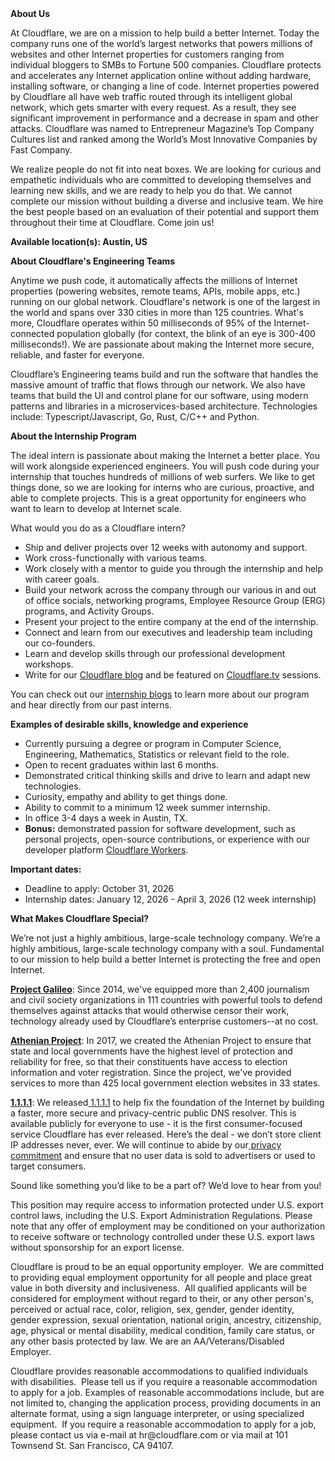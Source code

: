 <div class="content-intro">
	<div><strong>About Us</strong></div>
	<div>
		<p>At Cloudflare, we are on a mission to help build a better Internet. Today the company runs one of the world’s largest networks that powers millions of websites and other Internet properties for customers ranging from individual bloggers to SMBs to Fortune 500 companies. Cloudflare protects and accelerates any Internet application online without adding hardware, installing software, or changing a line of code. Internet properties powered by Cloudflare all have web traffic routed through its intelligent global network, which gets smarter with every request. As a result, they see significant improvement in performance and a decrease in spam and other attacks. Cloudflare was named to Entrepreneur Magazine’s Top Company Cultures list and ranked among the World’s Most Innovative Companies by Fast Company.&nbsp;</p>
		<p><span style="font-weight: 400;">We realize people do not fit into neat boxes. We are looking for curious and empathetic individuals who are committed to developing themselves and learning new skills, and we are ready to help you do that. We cannot complete our mission without building a diverse and inclusive team. We hire the best people based on an evaluation of their potential and support them throughout their time at Cloudflare. Come join us!&nbsp;</span></p>
	</div>
</div>
<p><strong>Available location(s): Austin, US</strong></p>
<p><strong>About Cloudflare's Engineering Teams</strong></p>
<p>Anytime we push code, it automatically affects the millions of Internet properties (powering websites, remote teams, APIs, mobile apps, etc.) running on our global network. Cloudflare's network is one of the largest in the world and spans over 330 cities in more than 125 countries. What's more, Cloudflare operates within 50 milliseconds of 95% of the Internet-connected population globally (for context, the blink of an eye is 300-400 milliseconds!). We are passionate about making the Internet more secure, reliable, and faster for everyone.</p>
<p>Cloudflare’s Engineering teams build and run the software that handles the massive amount of traffic that flows through our network. We also have teams that build the UI and control plane for our software, using modern patterns and libraries in a microservices-based architecture. Technologies include: Typescript/Javascript, Go, Rust, C/C++ and Python.</p>
<p><strong>About the Internship Program</strong></p>
<p>The ideal intern is passionate about making the Internet a better place. You will work alongside experienced engineers. You will push code during your internship that touches hundreds of millions of web surfers. We like to get things done, so we are looking for interns who are curious, proactive, and able to complete projects. This is a great opportunity for engineers who want to learn to develop at Internet scale.</p>
<p>What would you do as a Cloudflare intern?</p>
<ul>
	<li>Ship and deliver projects over 12 weeks with autonomy and support.</li>
	<li>Work cross-functionally with various teams.</li>
	<li>Work closely with a mentor to guide you through the internship and help with career goals.</li>
	<li>Build your network across the company through our various in and out of office socials, networking programs, Employee Resource Group (ERG) programs, and Activity Groups.</li>
	<li>Present your project to the entire company at the end of the internship.</li>
	<li>Connect and learn from our executives and leadership team including our co-founders.</li>
	<li>Learn and develop skills through our professional development workshops.</li>
	<li>Write for our <a href="https://blog.cloudflare.com/">Cloudflare blog</a> and be featured on <a href="http://cloudflare.tv/">Cloudflare.tv</a> sessions.&nbsp;</li>
</ul>
<p>You can check out our <a href="https://blog.cloudflare.com/tag/internship-experience/">internship blogs</a> to learn more about our program and hear directly from our past interns.</p>
<p><strong>Examples of desirable skills, knowledge and experience</strong></p>
<ul>
	<li>Currently pursuing a degree or program in Computer Science, Engineering, Mathematics, Statistics or relevant field to the role.</li>
	<li>Open to recent graduates within last 6 months.&nbsp;</li>
	<li>Demonstrated critical thinking skills and drive to learn and adapt new technologies.</li>
	<li>Curiosity, empathy and ability to get things done.</li>
	<li>Ability to commit to a minimum 12 week summer internship.</li>
	<li>In office 3-4 days a week in Austin, TX.</li>
	<li><strong>Bonus:</strong> demonstrated passion for software development, such as personal projects, open-source contributions, or experience with our developer platform <a href="https://workers.cloudflare.com/">Cloudflare Workers</a>.</li>
</ul>
<p><strong>Important dates:</strong></p>
<ul>
	<li>Deadline to apply: October 31, 2026</li>
	<li>Internship dates: January 12, 2026 - April 3, 2026 (12 week internship)</li>
</ul>
<div class="content-conclusion">
	<p><strong>What Makes Cloudflare Special?</strong></p>
	<p><span style="font-weight: 400;">We’re not just a highly ambitious, large-scale technology company. We’re a highly ambitious, large-scale technology company with a soul. Fundamental to our mission to help build a better Internet is protecting the free and open Internet.</span></p>
	<p><a href="https://blog.cloudflare.com/protecting-free-expression-online/"><strong>Project Galileo</strong></a><span style="font-weight: 400;">: Since 2014, we've equipped more than 2,400 journalism and civil society organizations in 111 countries with powerful tools to defend themselves against attacks that would otherwise censor their work, technology already used by Cloudflare’s enterprise customers--at no cost.</span></p>
	<p><strong><a href="https://www.cloudflare.com/athenian/">Athenian Project</a></strong><span style="font-weight: 400;">: In 2017, we created the Athenian Project to ensure that state and local governments have the highest level of protection and reliability for free, so that their constituents have access to election information and voter registration. Since the project, we've provided services to more than 425 local government election websites in 33 states.</span></p>
	<p><a href="https://1.1.1.1/"><strong>1.1.1.1</strong></a><span style="font-weight: 400;">: We released</span><a href="https://1.1.1.1/"> <span style="font-weight: 400;">1.1.1.1</span></a><span style="font-weight: 400;"> to help fix the foundation of the Internet by building a faster, more secure and privacy-centric public DNS resolver. This is available publicly for everyone to use - it is the first consumer-focused service Cloudflare has ever released. Here’s the deal - we don’t store client IP addresses never, ever. We will continue to abide by our</span><a href="https://developers.cloudflare.com/1.1.1.1/privacy/public-dns-resolver"> privacy commitment</a><span style="font-weight: 400;"> and ensure that no user data is sold to advertisers or used to target consumers.</span></p>
	<p><span style="font-weight: 400;">Sound like something you’d like to be a part of? We’d love to hear from you!</span></p>
	<p><span style="font-weight: 400;">This position may require access to information protected under U.S. export control laws, including the U.S. Export Administration Regulations. Please note that any offer of employment may be conditioned on your authorization to receive software or technology controlled under these U.S. export laws without sponsorship for an export license.</span></p>
	<p><span style="font-weight: 400;">Cloudflare is proud to be an equal opportunity employer. &nbsp;We are committed to providing equal employment opportunity for all people and place great value in both diversity and inclusiveness. &nbsp;All qualified applicants will be considered for employment without regard to their, or any other person's, perceived or actual</span> <span style="font-weight: 400;">race, color, religion, sex, gender, gender identity, gender expression, sexual orientation, national origin, ancestry, citizenship, age, physical or mental disability, medical condition, family care status, or any other basis protected by law. </span><span style="font-weight: 400;">We are an AA/Veterans/Disabled Employer.</span></p>
	<p><span style="font-weight: 400;">Cloudflare provides reasonable accommodations to qualified individuals with disabilities. &nbsp;Please tell us if you require a reasonable accommodation to apply for a job. Examples of reasonable accommodations include, but are not limited to, changing the application process, providing documents in an alternate format, using a sign language interpreter, or using specialized equipment. &nbsp;If you require a reasonable accommodation to apply for a job, please contact us via e-mail at </span><span style="font-weight: 400;">hr@cloudflare.com</span><span style="font-weight: 400;"> or via mail at 101 Townsend St. San Francisco, CA 94107.</span></p>
</div>